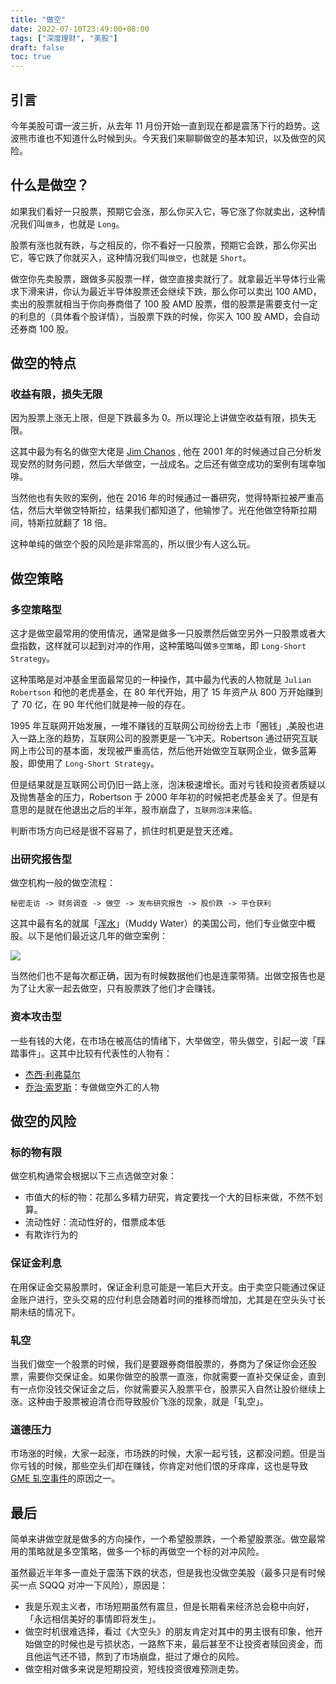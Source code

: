 ```yaml
---
title: "做空"
date: 2022-07-10T23:49:00+08:00
tags: ["深度理财", "美股"]
draft: false
toc: true
---
```


## 引言

今年美股可谓一波三折，从去年 11 月份开始一直到现在都是震荡下行的趋势。这波熊市谁也不知道什么时候到头。今天我们来聊聊做空的基本知识，以及做空的风险。

## 什么是做空？

如果我们看好一只股票，预期它会涨，那么你买入它，等它涨了你就卖出，这种情况我们叫`做多`，也就是 `Long`。

股票有涨也就有跌，与之相反的，你不看好一只股票，预期它会跌，那么你买出它，等它跌了你就买入，这种情况我们叫`做空`，也就是 `Short`。

做空你先卖股票，跟做多买股票一样，做空直接卖就行了。就拿最近半导体行业需求下滑来讲，你认为最近半导体股票还会继续下跌，那么你可以卖出 100 AMD，卖出的股票就相当于你向券商借了 100 股 AMD 股票，借的股票是需要支付一定的利息的（具体看个股详情），当股票下跌的时候，你买入 100 股 AMD，会自动还券商 100 股。

<!--more-->

## 做空的特点

### 收益有限，损失无限

因为股票上涨无上限，但是下跌最多为 0。所以理论上讲做空收益有限，损失无限。

这其中最为有名的做空大佬是 [Jim Chanos](https://baike.baidu.com/item/%E8%A9%B9%E5%A7%86%E6%96%AF%C2%B7%E6%9F%A5%E8%AF%BA%E6%96%AF/10796284) , 他在 2001 年的时候通过自己分析发现安然的财务问题，然后大举做空，一战成名。之后还有做空成功的案例有瑞幸咖啡。

当然他也有失败的案例，他在 2016 年的时候通过一番研究，觉得特斯拉被严重高估，然后大举做空特斯拉，结果我们都知道了，他输惨了。光在他做空特斯拉期间，特斯拉就翻了 18 倍。

这种单纯的做空个股的风险是非常高的，所以很少有人这么玩。

## 做空策略

### 多空策略型

这才是做空最常用的使用情况，通常是做多一只股票然后做空另外一只股票或者大盘指数，这样就可以起到对冲的作用，这种策略叫做`多空策略`，即 `Long-Short Strategy`。

这种策略是对冲基金里面最常见的一种操作，其中最为代表的人物就是 `Julian Robertson` 和他的老虎基金，在 80 年代开始，用了 15 年资产从 800 万开始赚到了 70 亿，在 90 年代他们就是神一般的存在。

1995 年互联网开始发展，一堆不赚钱的互联网公司纷纷去上市「圈钱」,美股也进入一路上涨的趋势，互联网公司的股票更是一飞冲天。Robertson 通过研究互联网上市公司的基本面，发现被严重高估，然后他开始做空互联网企业，做多蓝筹股，即使用了 `Long-Short Strategy`。

但是结果就是互联网公司仍旧一路上涨，泡沫极速增长。面对亏钱和投资者质疑以及抛售基金的压力，Robertson 于 2000 年年初的时候把老虎基金关了。但是有意思的是就在他退出之后的半年，股市崩盘了，`互联网泡沫`来临。

判断市场方向已经是很不容易了，抓住时机更是登天还难。

### 出研究报告型

做空机构一般的做空流程：

    秘密走访 -> 财务调查 -> 做空 -> 发布研究报告 -> 股价跌 -> 平仓获利

这其中最有名的就属「[浑水](https://baike.baidu.com/item/%E6%B5%91%E6%B0%B4%E5%85%AC%E5%8F%B8/8706885)」（Muddy Water）的美国公司，他们专业做空中概股。以下是他们最近这几年的做空案例：

![](https://blog-1251237404.cos.ap-guangzhou.myqcloud.com/20220712IAJzHb.jpg)

当然他们也不是每次都正确，因为有时候数据他们也是连蒙带猜。出做空报告也是为了让大家一起去做空，只有股票跌了他们才会赚钱。

### 资本攻击型

一些有钱的大佬，在市场在被高估的情绪下，大举做空，带头做空，引起一波「踩踏事件」。这其中比较有代表性的人物有：

- [杰西·利弗莫尔](https://wiki.mbalib.com/wiki/%E6%9D%B0%E8%A5%BF%C2%B7%E5%88%A9%E5%BC%97%E8%8E%AB%E5%B0%94)
- [乔治·索罗斯](https://wiki.mbalib.com/wiki/%E4%B9%94%E6%B2%BB%C2%B7%E7%B4%A2%E7%BD%97%E6%96%AF)：专做做空外汇的人物


## 做空的风险

### 标的物有限

做空机构通常会根据以下三点选做空对象：

- 市值大的标的物：花那么多精力研究，肯定要找一个大的目标来做，不然不划算。
- 流动性好：流动性好的，借票成本低
- 有欺诈行为的

### 保证金利息

在用保证金交易股票时，保证金利息可能是一笔巨大开支。由于卖空只能通过保证金账户进行，空头交易的应付利息会随着时间的推移而增加，尤其是在空头头寸长期未结的情况下。

### 轧空

当我们做空一个股票的时候，我们是要跟券商借股票的，券商为了保证你会还股票，需要你交保证金。如果你做空的股票一直涨，你就需要一直补交保证金，直到有一点你没钱交保证金之后，你就需要买入股票平仓，股票买入自然让股价继续上涨。这种由于股票被迫清仓而导致股价飞涨的现象，就是「轧空」。

### 道德压力

市场涨的时候，大家一起涨，市场跌的时候，大家一起亏钱，这都没问题。但是当你亏钱的时候，那些空头们却在赚钱，你肯定对他们恨的牙痒痒，这也是导致[GME 轧空事件](https://zh.m.wikipedia.org/zh-hans/%E9%81%8A%E6%88%B2%E9%A9%9B%E7%AB%99%E8%BB%8B%E7%A9%BA%E4%BA%8B%E4%BB%B6)的原因之一。

## 最后

简单来讲做空就是做多的方向操作，一个希望股票跌，一个希望股票涨。做空最常用的策略就是多空策略，做多一个标的再做空一个标的对冲风险。

虽然最近半年多一直处于震荡下跌的状态，但是我也没做空美股（最多只是有时候买一点 SQQQ 对冲一下风险），原因是：

- 我是乐观主义者，市场短期虽然有震旦，但是长期看来经济总会稳中向好，「永远相信美好的事情即将发生」。
- 做空时机很难选择，看过《大空头》的朋友肯定对其中的男主很有印象，他开始做空的时候也是亏损状态，一路熬下来，最后甚至不让投资者赎回资金，而且他运气还不错，熬到了市场崩盘，挺过了爆仓的风险。
- 做空相对做多来说是短期投资，短线投资很难预测走势。
